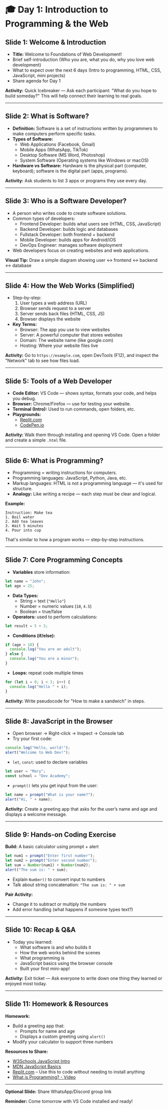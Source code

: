 # 🎓 Day 1: Introduction to Programming & the Web

## Slide 1: Welcome & Introduction

- **Title:** Welcome to Foundations of Web Development!
- Brief self-introduction (Who you are, what you do, why you love web development)
- What to expect over the next 6 days (Intro to programming, HTML, CSS, JavaScript, mini projects)
- Share agenda for Day 1

**Activity:** Quick Icebreaker — Ask each participant: "What do you hope to build someday?" This will help connect their learning to real goals.

---

## Slide 2: What is Software?

- **Definition:** Software is a set of instructions written by programmers to make computers perform specific tasks.
- **Types of Software:**
  - Web Applications (Facebook, Gmail)
  - Mobile Apps (WhatsApp, TikTok)
  - Desktop Software (MS Word, Photoshop)
  - System Software (Operating systems like Windows or macOS)
- **Hardware vs Software:** Hardware is the physical part (computer, keyboard); software is the digital part (apps, programs).

**Activity:** Ask students to list 3 apps or programs they use every day.

---

## Slide 3: Who is a Software Developer?

- A person who writes code to create software solutions.
- Common types of developers:
  - Frontend Developer: builds what users see (HTML, CSS, JavaScript)
  - Backend Developer: builds logic and databases
  - Fullstack Developer: both frontend + backend
  - Mobile Developer: builds apps for Android/iOS
  - DevOps Engineer: manages software deployment
- Web developers focus on creating websites and web applications.

**Visual Tip:** Draw a simple diagram showing user ↔ frontend ↔ backend ↔ database

---

## Slide 4: How the Web Works (Simplified)

- Step-by-step:
  1. User types a web address (URL)
  2. Browser sends request to a server
  3. Server sends back files (HTML, CSS, JS)
  4. Browser displays the website
- **Key Terms:**
  - Browser: The app you use to view websites
  - Server: A powerful computer that stores websites
  - Domain: The website name (like google.com)
  - Hosting: Where your website files live

**Activity:** Go to `https://example.com`, open DevTools (F12), and inspect the "Network" tab to see how files load.

---

## Slide 5: Tools of a Web Developer

- **Code Editor:** VS Code — shows syntax, formats your code, and helps you debug.
- **Browser:** Chrome/Firefox — use for testing your website.
- **Terminal (Intro):** Used to run commands, open folders, etc.
- **Playgrounds:**
  - [Replit.com](https://replit.com)
  - [CodePen.io](https://codepen.io)

**Activity:** Walk them through installing and opening VS Code. Open a folder and create a simple `.html` file.

---

## Slide 6: What is Programming?

- Programming = writing instructions for computers.
- Programming languages: JavaScript, Python, Java, etc.
- Markup languages: HTML is not a programming language — it's used for structure.
- **Analogy:** Like writing a recipe — each step must be clear and logical.

**Example:**

```plaintext
Instruction: Make tea
1. Boil water
2. Add tea leaves
3. Wait 5 minutes
4. Pour into cup
```

That's similar to how a program works — step-by-step instructions.

---

## Slide 7: Core Programming Concepts

- **Variables** store information:

```js
let name = "John";
let age = 25;
```

- **Data Types:**
  - String = text (`"Hello"`)
  - Number = numeric values (`10`, `4.5`)
  - Boolean = true/false
- **Operators:** used to perform calculations:

```js
let result = 5 + 3;
```

- **Conditions (if/else):**

```js
if (age > 18) {
  console.log("You are an adult");
} else {
  console.log("You are a minor");
}
```

- **Loops:** repeat code multiple times

```js
for (let i = 0; i < 3; i++) {
  console.log("Hello " + i);
}
```

**Activity:** Write pseudocode for "How to make a sandwich" in steps.

---

## Slide 8: JavaScript in the Browser

- Open browser → Right-click → Inspect → Console tab
- Try your first code:

```js
console.log("Hello, world!");
alert("Welcome to Web Dev!");
```

- `let`, `const`: used to declare variables

```js
let user = "Mary";
const school = "Dev Academy";
```

- `prompt()` lets you get input from the user:

```js
let name = prompt("What is your name?");
alert("Hi, " + name);
```

**Activity:** Create a greeting app that asks for the user’s name and age and displays a welcome message.

---

## Slide 9: Hands-on Coding Exercise

**Build:** A basic calculator using prompt + alert

```js
let num1 = prompt("Enter first number");
let num2 = prompt("Enter second number");
let sum = Number(num1) + Number(num2);
alert("The sum is: " + sum);
```

- Explain `Number()` to convert input to numbers
- Talk about string concatenation: `"The sum is: " + sum`

**Pair Activity:**

- Change it to subtract or multiply the numbers
- Add error handling (what happens if someone types text?)

---

## Slide 10: Recap & Q&A

- Today you learned:
  - What software is and who builds it
  - How the web works behind the scenes
  - What programming is
  - JavaScript basics using the browser console
  - Built your first mini-app!

**Activity:** Exit ticket — Ask everyone to write down one thing they learned or enjoyed most today.

---

## Slide 11: Homework & Resources

**Homework:**

- Build a greeting app that:
  - Prompts for name and age
  - Displays a custom greeting using `alert()`
- Modify your calculator to support three numbers

**Resources to Share:**

- [W3Schools JavaScript Intro](https://www.w3schools.com/js/js_intro.asp)
- [MDN JavaScript Basics](https://developer.mozilla.org/en-US/docs/Learn/Getting_started_with_the_web/JavaScript_basics)
- [Replit.com](https://replit.com/) – Use this to code without needing to install anything
- [What is Programming? - Video](https://www.youtube.com/watch?v=FCMxA3m_Imc)

---

**Optional Slide:** Share WhatsApp/Discord group link

**Reminder:** Come tomorrow with VS Code installed and ready!


